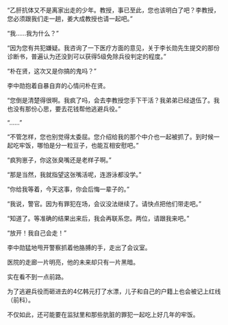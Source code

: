 “乙肝抗体又不是离家出走的少年。教授，事已至此，您也该明白了吧？李教授，您必须跟我们走一趟，姜大成教授也请一起吧。”

“我……我为什么？”

“因为您有共犯嫌疑。我咨询了一下医疗方面的意见，关于李长勋先生提交的那份诊断书，普遍认为还没到可以获得5级免除兵役判定的程度。”

“朴在贤，这次又是你搞的鬼吗？”

李中勋抱着自暴自弃的心情问朴在贤。

“您倒是清楚得很啊。我疯了吗，会去李教授您手下干活？我弟弟已经退伍了。我也没有那份心思，要去花钱帮他逃避兵役。”

“……”

“不管怎样，您也别觉得太委屈。您介绍给我的那个中介也一起被抓了。到时候一起吃牢饭，哪怕是分一粒豆子，也能互相安慰吧。”

“疯狗崽子，你这张臭嘴还是老样子啊。”

“那是当然，我就指望这张嘴活呢，连游泳都没学。”

“你给我等着，今天这事，你会后悔一辈子的。”

“我说，警官。因为有罪犯在场，会议没法继续了。请快点把他们带走吧。”

“知道了。等准确的结果出来后，我会再联系您。两位，请跟我来吧。”

“放开！我自己会走！”

李中勋猛地甩开警察抓着他胳膊的手，走出了会议室。

医院的走廊一片明亮，他的未来却只有一片黑暗。

实在看不到一点前路。

为了逃避兵役而砸进去的4亿韩元打了水漂，儿子和自己的户籍上也会被记上红线（前科）。

不仅如此，还可能要在监狱里和那些肮脏的罪犯一起吃上好几年的牢饭。